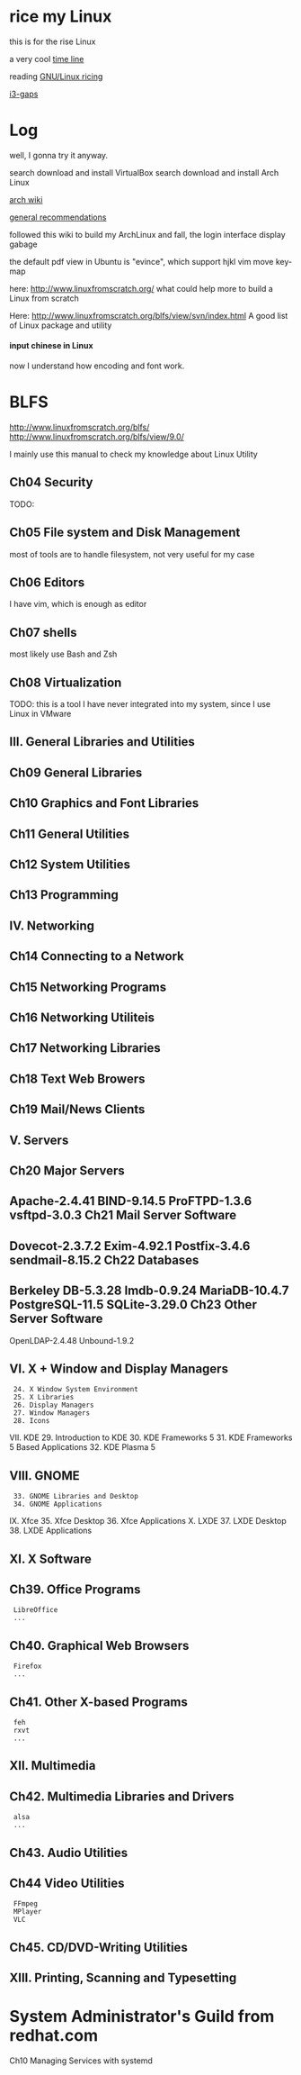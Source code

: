 rice my Linux
================================================================================

this is for the rise Linux

a very cool [time line](https://upload.wikimedia.org/wikipedia/commons/1/1b/Linux_Distribution_Timeline.svg)

reading [GNU/Linux ricing](https://wiki.installgentoo.com/index.php/GNU/Linux_ricing)

[i3-gaps](https://github.com/Airblader/i3)

Log
================================================================================

well, I gonna try it anyway.

search download and install VirtualBox
search download and install Arch Linux

[arch wiki](https://wiki.archlinux.org/index.php/Frequently_asked_questions)

[general recommendations](https://wiki.archlinux.org/index.php/General_recommendations)

followed this wiki to build my ArchLinux and fall, the login interface display gabage

the default pdf view in Ubuntu is "evince", which support hjkl vim move key-map

here: http://www.linuxfromscratch.org/
what could help more to build a Linux from scratch

Here: http://www.linuxfromscratch.org/blfs/view/svn/index.html
A good list of Linux package and utility

#### input chinese in Linux
now I understand how encoding and font work.

BLFS
================================================================================
http://www.linuxfromscratch.org/blfs/
http://www.linuxfromscratch.org/blfs/view/9.0/

I mainly use this manual to check my knowledge about Linux Utility

Ch04 Security
--------------------------------------------------------------------------------

TODO:

Ch05 File system and Disk Management
--------------------------------------------------------------------------------

most of tools are to handle filesystem, not very useful for my case

Ch06 Editors
--------------------------------------------------------------------------------

I have vim, which is enough as editor

Ch07 shells
--------------------------------------------------------------------------------

most likely use Bash and Zsh

Ch08 Virtualization
--------------------------------------------------------------------------------

TODO: this is a tool I have never integrated into my system, since I use Linux in VMware

III. General Libraries and Utilities
--------------------------------------------------------------------------------

Ch09 General Libraries
--------------------------------------------------------------------------------
Ch10 Graphics and Font Libraries
--------------------------------------------------------------------------------
Ch11 General Utilities
--------------------------------------------------------------------------------
Ch12 System Utilities
--------------------------------------------------------------------------------
Ch13 Programming
--------------------------------------------------------------------------------

IV. Networking
--------------------------------------------------------------------------------
Ch14 Connecting to a Network
--------------------------------------------------------------------------------
Ch15 Networking Programs
--------------------------------------------------------------------------------
Ch16 Networking Utiliteis
--------------------------------------------------------------------------------
Ch17 Networking Libraries
--------------------------------------------------------------------------------
Ch18 Text Web Browers
--------------------------------------------------------------------------------
Ch19 Mail/News Clients
--------------------------------------------------------------------------------

V. Servers
--------------------------------------------------------------------------------

Ch20 Major Servers
--------------------------------------------------------------------------------
Apache-2.4.41
BIND-9.14.5
ProFTPD-1.3.6
vsftpd-3.0.3
Ch21 Mail Server Software
--------------------------------------------------------------------------------
Dovecot-2.3.7.2
Exim-4.92.1
Postfix-3.4.6
sendmail-8.15.2
Ch22 Databases
--------------------------------------------------------------------------------
Berkeley DB-5.3.28
lmdb-0.9.24
MariaDB-10.4.7
PostgreSQL-11.5
SQLite-3.29.0
Ch23 Other Server Software
--------------------------------------------------------------------------------
OpenLDAP-2.4.48
Unbound-1.9.2

 VI. X + Window and Display Managers
--------------------------------------------------------------------------------

     24. X Window System Environment
     25. X Libraries
     26. Display Managers
     27. Window Managers
     28. Icons

 VII. KDE
     29. Introduction to KDE
     30. KDE Frameworks 5
     31. KDE Frameworks 5 Based Applications
     32. KDE Plasma 5

 VIII. GNOME
--------------------------------------------------------------------------------
     33. GNOME Libraries and Desktop
     34. GNOME Applications

 IX. Xfce
     35. Xfce Desktop
     36. Xfce Applications
 X. LXDE
     37. LXDE Desktop
     38. LXDE Applications

 XI. X Software
--------------------------------------------------------------------------------

Ch39. Office Programs
--------------------------------------------------------------------------------
     LibreOffice
     ...

Ch40. Graphical Web Browsers
--------------------------------------------------------------------------------
     Firefox
     ...
Ch41. Other X-based Programs
--------------------------------------------------------------------------------
     feh
     rxvt
     ...

 XII. Multimedia
--------------------------------------------------------------------------------
Ch42. Multimedia Libraries and Drivers
--------------------------------------------------------------------------------
     alsa
     ...
Ch43. Audio Utilities
--------------------------------------------------------------------------------
Ch44 Video Utilities
--------------------------------------------------------------------------------
     FFmpeg
     MPlayer
     VLC
Ch45. CD/DVD-Writing Utilities
--------------------------------------------------------------------------------
XIII. Printing, Scanning and Typesetting
--------------------------------------------------------------------------------

System Administrator's Guild from redhat.com
================================================================================

Ch10 Managing Services with systemd
